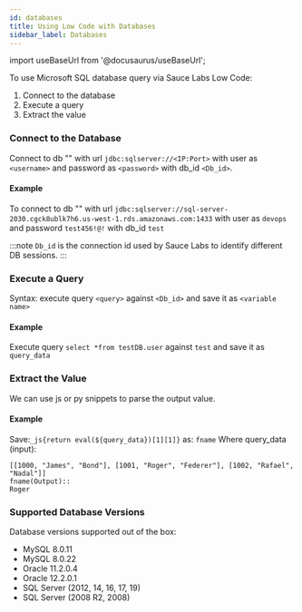 ```yaml
---
id: databases
title: Using Low Code with Databases 
sidebar_label: Databases 
---
```


import useBaseUrl from '@docusaurus/useBaseUrl';

To use Microsoft SQL database query via Sauce Labs Low Code:

1. Connect to the database
2. Execute a query
3. Extract the value

### Connect to the Database

Connect to db "" with url `jdbc:sqlserver://<IP:Port>` with user as `<username>` and password as `<password>` with db_id `<Db_id>`.

#### Example

To connect to db "" with url
`jdbc:sqlserver://sql-server-2030.cgck8ublk7h6.us-west-1.rds.amazonaws.com:1433` with user as `devops` and password `test456!@!` with db_id `test`

:::note
`Db_id` is the connection id used by Sauce Labs to identify different DB sessions.
:::

### Execute a Query

Syntax:
execute query `<query>` against `<Db_id>` and save it as `<variable name>`

#### Example

Execute query `select *from testDB.user` against `test` and save it as `query_data`

### Extract the Value

We can use js or py snippets to parse the output value.

#### Example

Save:`_js{return eval(${query_data})[1][1]}`
as: `fname`
Where query_data (input):

```
[[1000, "James", "Bond"], [1001, "Roger", "Federer"], [1002, "Rafael", "Nadal"]]
fname(Output)::
Roger
```

### Supported Database Versions

Database versions supported out of the box:

- MySQL 8.0.11
- MySQL 8.0.22
- Oracle 11.2.0.4
- Oracle 12.2.0.1
- SQL Server (2012, 14, 16, 17, 19)
- SQL Server (2008 R2, 2008)
